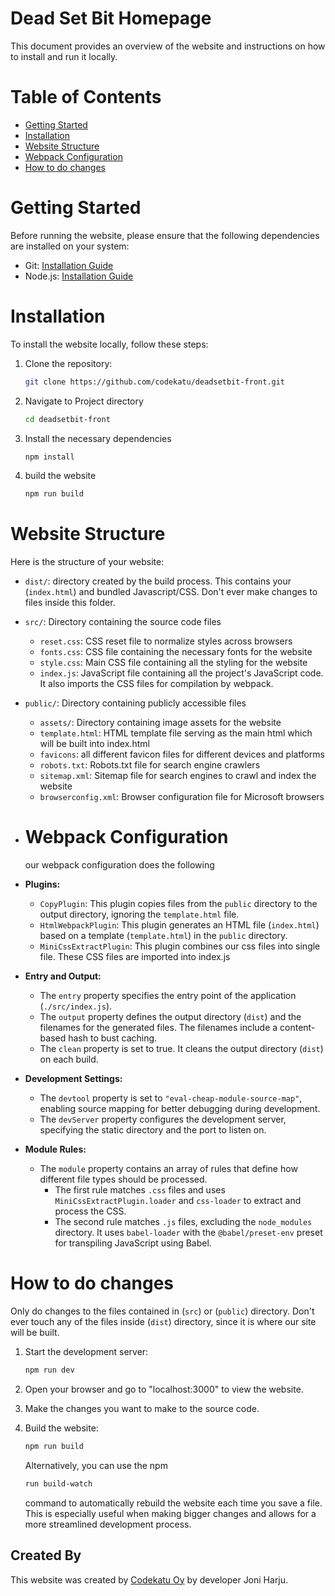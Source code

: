 # Dead Set Bit Homepage

This document provides an overview of the website and instructions on how to install and run it locally.

# Table of Contents

- [Getting Started](#getting-started)
- [Installation](#installation)
- [Website Structure](#website-structure)
- [Webpack Configuration](#webpack-configuration)
- [ How to do changes](#how-to-do-changes)

# Getting Started

Before running the website, please ensure that the following dependencies are installed on your system:

- Git: [Installation Guide](https://git-scm.com/downloads)
- Node.js: [Installation Guide](https://nodejs.dev/en/learn/how-to-install-nodejs//)

# Installation

To install the website locally, follow these steps:

1. Clone the repository:

   ```bash
   git clone https://github.com/codekatu/deadsetbit-front.git
   ```

2. Navigate to Project directory
   ```bash
   cd deadsetbit-front
   ```
3. Install the necessary dependencies
   ```bash
   npm install
   ```
4. build the website

   ```bash
   npm run build
   ```

# Website Structure

Here is the structure of your website:

- `dist/`: directory created by the build process. This contains your (`index.html`) and bundled Javascript/CSS. Don't ever make changes to files inside this folder.

- `src/`: Directory containing the source code files

  - `reset.css`: CSS reset file to normalize styles across browsers
  - `fonts.css`: CSS file containing the necessary fonts for the website
  - `style.css`: Main CSS file containing all the styling for the website
  - `index.js`: JavaScript file containing all the project's JavaScript code. It also imports the CSS files for compilation by webpack.

- `public/`: Directory containing publicly accessible files

  - `assets/`: Directory containing image assets for the website
  - `template.html`: HTML template file serving as the main html which will be built into index.html
  - `favicons`: all different favicon files for different devices and platforms
  - `robots.txt`: Robots.txt file for search engine crawlers
  - `sitemap.xml`: Sitemap file for search engines to crawl and index the website
  - `browserconfig.xml`: Browser configuration file for Microsoft browsers

- # Webpack Configuration

  our webpack configuration does the following

- **Plugins:**

  - `CopyPlugin`: This plugin copies files from the `public` directory to the output directory, ignoring the `template.html` file.
  - `HtmlWebpackPlugin`: This plugin generates an HTML file (`index.html`) based on a template (`template.html`) in the `public` directory.
  - `MiniCssExtractPlugin`: This plugin combines our css files into single file. These CSS files are imported into index.js

- **Entry and Output:**

  - The `entry` property specifies the entry point of the application (`./src/index.js`).
  - The `output` property defines the output directory (`dist`) and the filenames for the generated files. The filenames include a content-based hash to bust caching.
  - The `clean` property is set to true. It cleans the output directory (`dist`) on each build.

- **Development Settings:**

  - The `devtool` property is set to `"eval-cheap-module-source-map"`, enabling source mapping for better debugging during development.
  - The `devServer` property configures the development server, specifying the static directory and the port to listen on.

- **Module Rules:**
  - The `module` property contains an array of rules that define how different file types should be processed.
    - The first rule matches `.css` files and uses `MiniCssExtractPlugin.loader` and `css-loader` to extract and process the CSS.
    - The second rule matches `.js` files, excluding the `node_modules` directory. It uses `babel-loader` with the `@babel/preset-env` preset for transpiling JavaScript using Babel.

# How to do changes

Only do changes to the files contained in (`src`) or (`public`) directory. Don't ever touch any of the files inside (`dist`) directory, since it is where our site will be built.

1. Start the development server:
   ```bash
   npm run dev
   ```
2. Open your browser and go to "localhost:3000" to view the website.

3. Make the changes you want to make to the source code.

4. Build the website:

   ```bash
   npm run build
   ```

   Alternatively, you can use the npm

   ```bash
   run build-watch
   ```

   command to automatically rebuild the website each time you save a file. This is especially useful when making bigger changes and allows for a more streamlined development process.

## Created By

This website was created by [Codekatu Oy](https://codekatu.com) by developer Joni Harju.

